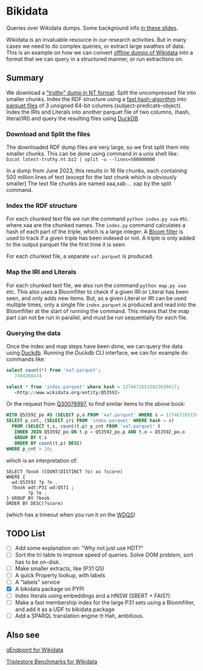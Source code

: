 # Bikidata

Queries over Wikidata dumps. Some background info [in these slides](FIZ-ISE_seminar_20230816.pdf).

Wikidata is an invaluable resource in our research activities. But in many cases we need to do complex queries, or extract large swathes of data. This is an example on how we can convert [offline dumps of Wikidata](https://www.mediawiki.org/wiki/Wikibase/Indexing/RDF_Dump_Format) into a format that we can query in a structured manner, or run extractions on.

## Summary

We download a ["truthy" dump in NT format](https://dumps.wikimedia.org/wikidatawiki/entities/latest-truthy.nt.bz2). Split the uncompressed file into smaller chunks. Index the RDF structure using a [fast hash-algorithm](https://xxhash.com/) into [parquet files](https://parquet.apache.org/) of 3 unsigned 64-bit columns (subject-predicate-object). Index the IRIs and Literals into another parquet file of two columns, (hash, literal/IRI) and query the resulting files using [DuckDB](https://duckdb.org/).

### Download and Split the files

The downloaded RDF dump files are very large, so we first split them into smaller chunks. This can be done using command in a unix shell like:  
`bzcat latest-truthy.nt.bz2 | split -u --lines=500000000`

In a dump from June 2023, this results in 16 file chunks, each containing 500 million lines of text (except for the last chunk which is obviously smaller)
The text file chunks are named xaa,xab ... xap by the split command.

### Index the RDF structure

For each chunked text file we run the command `python index.py xaa` etc. where xaa are the chunked names. The `index.py` command calculates a hash of each part of the triple, which is a large integer. A [Bloom filter](https://en.wikipedia.org/wiki/Bloom_filter) is used to track if a given triple has been indexed or not. A triple is only added to the output parquet file the first time it is seen.

For each chunked file, a separate `xa?.parquet` is produced.

### Map the IRI and Literals

For each chunked text file, we also run the command `python map.py xaa` etc. This also uses a Bloomfilter to check if a given IRI or Literal has been seen, and only adds new items. But, as a given Literal or IRI can be used multiple times, only a single file `index.parquet` is produced and read into the Bloomfilter at the start of running the command. This means that the map part can not be run in parallel, and must be run sequentially for each file.

### Querying the data

Once the index and map steps have been done, we can query the data using [Duckdb](https://duckdb.org/). Running the Duckdb CLI interface, we can for example do commands like:

```SQL
select count(*) from 'xa?.parquet';
   7494368474
```

```SQL
select * from 'index.parquet' where hash = 12746726515823639617;
   <http://www.wikidata.org/entity/Q53592>
```

Or the request from [Q30078997](https://www.wikidata.org/wiki/Q30078997), to find similar items to the above book:

```SQL
WITH Q53592_po AS (SELECT p,o FROM 'xa?.parquet' WHERE s = 12746726515823639617)
SELECT p_cnt, (SELECT iri FROM 'index.parquet' WHERE hash = s)
  FROM (SELECT t.s, count(t.p) p_cnt FROM 'xa?.parquet' t
   INNER JOIN Q53592_po ON t.p = Q53592_po.p AND t.o = Q53592_po.o
   GROUP BY t.s
   ORDER BY count(t.p) DESC)
WHERE p_cnt > 10;
```

which is an interpretation of:

```sparql
SELECT ?book (COUNT(DISTINCT ?o) as ?score)
WHERE {
  wd:Q53592 ?p ?o .
  ?book wdt:P31 wd:Q571 ;
        ?p ?o .
} GROUP BY ?book
ORDER BY DESC(?score)
```

(which has a timeout when you run it on the [WDQS](https://query.wikidata.org/))

## TODO List

- [ ] Add some explanation on: "Why not just use HDT?"
- [ ] Sort the tri table to improve speed of queries. Solve OOM problem, sort has to be on-disk.
- [ ] Make smaller extracts, like (P31 Q5)
- [ ] A quick Property lookup, with labels
- [ ] A "labels" service
- [x] A bikidata package on PYPI
- [ ] Index literals using embeddings and a HNSW (SBERT + FAIS?)
- [ ] Make a fast membership index for the large P31 sets using a Bloomfilter, and add it as a UDF to bikidata package
- [ ] Add a SPARQL translation engine 🤓 Hah, ambitious.

## Also see

[qEndpoint for Wikidata](https://github.com/the-qa-company/qEndpoint#qacompanyqendpoint-wikidata)

[Triplestore Benchmarks for Wikidata](https://github.com/SINTEF-9012/rdf-triplestore-benchmark/tree/main/Queries/wikidata_queries)
